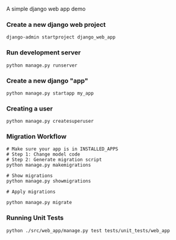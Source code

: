 A simple django web app demo

### Create a new django web project
    django-admin startproject django_web_app

### Run development server
    python manage.py runserver

### Create a new django "app"
    python manage.py startapp my_app

### Creating a user
    python manage.py createsuperuser

### Migration Workflow
```
# Make sure your app is in INSTALLED_APPS
# Step 1: Change model code
# Step 2: Generate migration script
python manage.py makemigrations

# Show migrations
python manage.py showmigrations

# Apply migrations

python manage.py migrate
```

### Running Unit Tests
```
python ./src/web_app/manage.py test tests/unit_tests/web_app
```